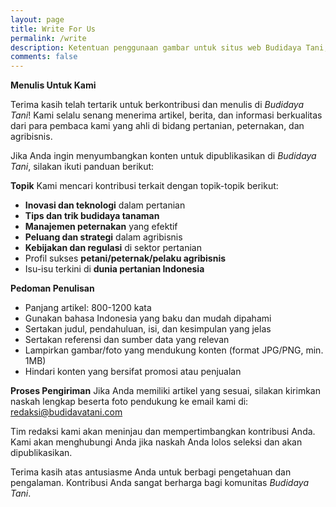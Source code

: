 ```yaml
---
layout: page
title: Write For Us
permalink: /write
description: Ketentuan penggunaan gambar untuk situs web Budidaya Tani, termasuk aturan hak cipta, lisensi, dan biaya penggunaan yang harus dipatuhi.
comments: false
---
```


**Menulis Untuk Kami**

Terima kasih telah tertarik untuk berkontribusi dan menulis di *Budidaya Tani*! Kami selalu senang menerima artikel, berita, dan informasi berkualitas dari para pembaca kami yang ahli di bidang pertanian, peternakan, dan agribisnis.

Jika Anda ingin menyumbangkan konten untuk dipublikasikan di *Budidaya Tani*, silakan ikuti panduan berikut:

**Topik**
Kami mencari kontribusi terkait dengan topik-topik berikut:

- **Inovasi dan teknologi** dalam pertanian
- **Tips dan trik budidaya tanaman**
- **Manajemen peternakan** yang efektif
- **Peluang dan strategi** dalam agribisnis
- **Kebijakan dan regulasi** di sektor pertanian
- Profil sukses **petani/peternak/pelaku agribisnis**
- Isu-isu terkini di **dunia pertanian Indonesia**

**Pedoman Penulisan**

- Panjang artikel: 800-1200 kata
- Gunakan bahasa Indonesia yang baku dan mudah dipahami
- Sertakan judul, pendahuluan, isi, dan kesimpulan yang jelas
- Sertakan referensi dan sumber data yang relevan
- Lampirkan gambar/foto yang mendukung konten (format JPG/PNG, min. 1MB)
- Hindari konten yang bersifat promosi atau penjualan

**Proses Pengiriman**
Jika Anda memiliki artikel yang sesuai, silakan kirimkan naskah lengkap beserta foto pendukung ke email kami di: [redaksi@budidavatani.com](mailto:redaksi@budidavatani.com)

Tim redaksi kami akan meninjau dan mempertimbangkan kontribusi Anda. Kami akan menghubungi Anda jika naskah Anda lolos seleksi dan akan dipublikasikan.

Terima kasih atas antusiasme Anda untuk berbagi pengetahuan dan pengalaman. Kontribusi Anda sangat berharga bagi komunitas *Budidaya Tani*.
